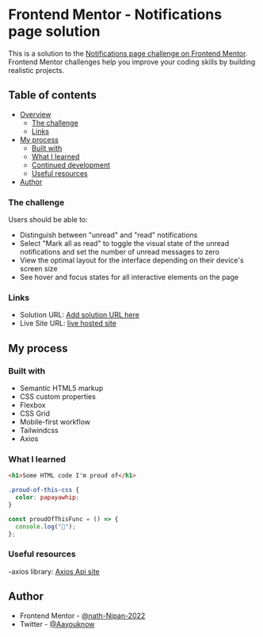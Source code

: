 # Frontend Mentor - Notifications page solution

This is a solution to the [Notifications page challenge on Frontend Mentor](https://www.frontendmentor.io/challenges/notifications-page-DqK5QAmKbC). Frontend Mentor challenges help you improve your coding skills by building realistic projects.

## Table of contents

- [Overview](#overview)
  - [The challenge](#the-challenge)
  - [Links](#links)
- [My process](#my-process)
  - [Built with](#built-with)
  - [What I learned](#what-i-learned)
  - [Continued development](#continued-development)
  - [Useful resources](#useful-resources)
- [Author](#author)


### The challenge

Users should be able to:

- Distinguish between "unread" and "read" notifications
- Select "Mark all as read" to toggle the visual state of the unread notifications and set the number of unread messages to zero
- View the optimal layout for the interface depending on their device's screen size
- See hover and focus states for all interactive elements on the page

### Links

- Solution URL: [Add solution URL here](https://www.frontendmentor.io/solutions/built-notification-page-using-tailwindcss-axios-and-jsonserver-q5B_5qnAt0)
- Live Site URL: [live hosted site](https://nath-nipan-2022.github.io/Fem-challenge-notifications-page/)

## My process

### Built with

- Semantic HTML5 markup
- CSS custom properties
- Flexbox
- CSS Grid
- Mobile-first workflow
- Tailwindcss
- Axios

### What I learned

```html
<h1>Some HTML code I'm proud of</h1>
```

```css
.proud-of-this-css {
  color: papayawhip;
}
```

```js
const proudOfThisFunc = () => {
  console.log("🎉");
};
```

### Useful resources

-axios library: [Axios Api site](https://axios-http.com/docs/api_intro)

## Author

- Frontend Mentor - [@nath-Nipan-2022](https://www.frontendmentor.io/profile/nath-Nipan-2022)
- Twitter - [@Aayouknow](https://www.twitter.com/Aayouknow)
